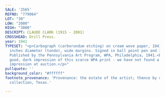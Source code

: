 ```yaml
---
SALE: '2565'
REFNO: "779064"
LOT: "30"
LOW: "2000"
HIGH: "3000"
DESCRIPT: CLAUDE CLARK (1915 - 2001)
CROSSHEAD: Drill Press.
year: 1941
TYPESET: "<p>Carbograph (carborundum etching) on cream wove paper, 1941. 241 mm; 9½
  inches diameter (tondo), wide margins. Signed in ball point pen and ink, lower right.
  Published by the Pennsylvania Art Program, WPA, Philadelphia, 1941.<br><br>A very
  good, dark impression of this scarce WPA print - we have not found a record of another
  impression at auction.</p>"
pullquote: ''
background_color: "#ffffff"
footnote_provenance: 'Provenance: the estate of the artist; thence by descent, private
  collection, Texas.'

---
```

